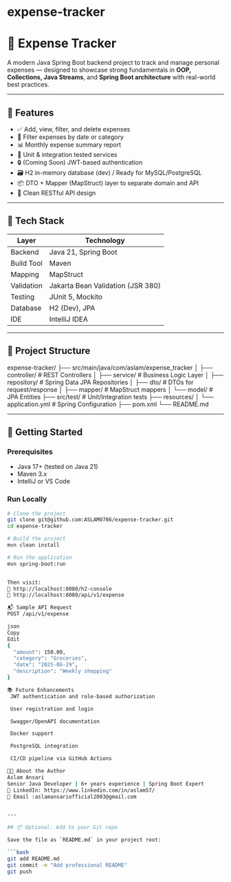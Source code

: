 # expense-tracker
# 💸 Expense Tracker

A modern Java Spring Boot backend project to track and manage personal expenses — designed to showcase strong fundamentals in **OOP, Collections, Java Streams**, and **Spring Boot architecture** with real-world best practices.

---

## 🚀 Features

- ✅ Add, view, filter, and delete expenses
- 📅 Filter expenses by date or category
- 📊 Monthly expense summary report
- 🧪 Unit & integration tested services
- 🔒 (Coming Soon) JWT-based authentication
- 🗃️ H2 in-memory database (dev) / Ready for MySQL/PostgreSQL
- 📦 DTO + Mapper (MapStruct) layer to separate domain and API
- 🌱 Clean RESTful API design

---

## 🧠 Tech Stack

| Layer        | Technology           |
|--------------|----------------------|
| Backend      | Java 21, Spring Boot |
| Build Tool   | Maven                |
| Mapping      | MapStruct            |
| Validation   | Jakarta Bean Validation (JSR 380) |
| Testing      | JUnit 5, Mockito     |
| Database     | H2 (Dev), JPA        |
| IDE          | IntelliJ IDEA        |

---

## 📁 Project Structure

expense-tracker/
├── src/main/java/com/aslam/expense_tracker
│ ├── controller/ # REST Controllers
│ ├── service/ # Business Logic Layer
│ ├── repository/ # Spring Data JPA Repositories
│ ├── dto/ # DTOs for request/response
│ ├── mapper/ # MapStruct mappers
│ └── model/ # JPA Entities
├── src/test/ # Unit/Integration tests
├── resources/
│ └── application.yml # Spring Configuration
├── pom.xml
└── README.md


---

## 🔧 Getting Started

### Prerequisites
- Java 17+ (tested on Java 21)
- Maven 3.x
- IntelliJ or VS Code

### Run Locally

```bash
# Clone the project
git clone git@github.com:ASLAM0786/expense-tracker.git
cd expense-tracker

# Build the project
mvn clean install

# Run the application
mvn spring-boot:run


Then visit:
📍 http://localhost:8080/h2-console
📍 http://localhost:8080/api/v1/expense

📬 Sample API Request
POST /api/v1/expense

json
Copy
Edit
{
  "amount": 150.00,
  "category": "Groceries",
  "date": "2025-06-29",
  "description": "Weekly shopping"
}

📚 Future Enhancements
 JWT authentication and role-based authorization

 User registration and login

 Swagger/OpenAPI documentation

 Docker support

 PostgreSQL integration

 CI/CD pipeline via GitHub Actions

👨‍💻 About the Author
Aslam Ansari
Senior Java Developer | 6+ years experience | Spring Boot Expert
🔗 LinkedIn: https://www.linkedin.com/in/aslam57/
📧 Email :aslamansariofficial2003@gmail.com


---

## 📦 Optional: Add to your Git repo

Save the file as `README.md` in your project root:

```bash
git add README.md
git commit -m "Add professional README"
git push
